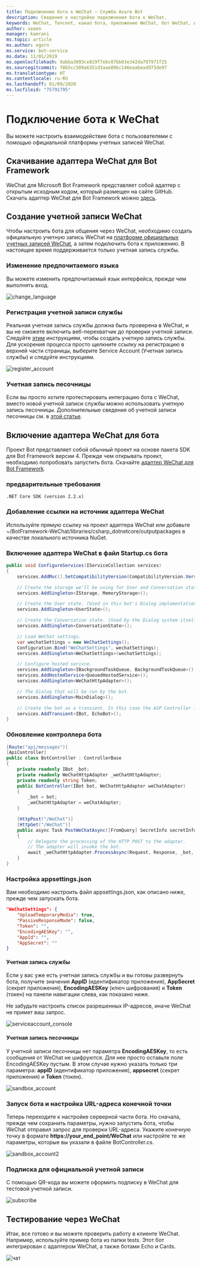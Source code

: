 ```yaml
---
title: Подключение бота к WeChat — Служба Azure Bot
description: Сведения о настройке подключения бота к WeChat.
keywords: WeChat, Tencent, канал бота, приложение WeChat, бот WeChat, идентификатор приложения, секрет приложения, учетные данные
author: seaen
manager: kamrani
ms.topic: article
ms.author: egorn
ms.service: bot-service
ms.date: 11/01/2019
ms.openlocfilehash: 9abba3093ce819f7ebc07bb03e342da797971f25
ms.sourcegitcommit: f8b5cc509a6351d3aae89bc146eaabead973de97
ms.translationtype: HT
ms.contentlocale: ru-RU
ms.lasthandoff: 01/09/2020
ms.locfileid: "75791795"
---
```

# <a name="connect-a-bot-to-wechat"></a>Подключение бота к WeChat

Вы можете настроить взаимодействие бота с пользователями с помощью официальной платформы учетных записей WeChat.

## <a name="download-wechat-adapter-for-bot-framework"></a>Скачивание адаптера WeChat для Bot Framework

WeChat для Microsoft Bot Framework представляет собой адаптер с открытым исходным кодом, который размещен на сайте GitHub. Скачать адаптер WeChat для Bot Framework можно [здесь](https://github.com/microsoft/BotFramework-WeChat/).

## <a name="create-a-wechat-account"></a>Создание учетной записи WeChat

Чтобы настроить бота для общения через WeChat, необходимо создать официальную учетную запись WeChat на [платформе официальных учетных записей WeChat](https://mp.weixin.qq.com/?lang=en_US), а затем подключить бота к приложению. В настоящее время поддерживается только учетная запись службы.

### <a name="change-your-prefer-language"></a>Изменение предпочитаемого языка

Вы можете изменить предпочитаемый язык интерфейса, прежде чем выполнять вход.

 ![change_language](./media/channels/wechat-change-language.png)

### <a name="register-a-service-account"></a>Регистрация учетной записи службы

Реальная учетная запись службы должна быть проверена в WeChat, и вы не сможете включить веб-перехватчик до проверки учетной записи. Следуйте [этим](https://kf.qq.com/product/weixinmp.html#hid=87) инструкциям, чтобы создать учетную запись службы.
Для ускорения процесса просто щелкните ссылку на регистрацию в верхней части страницы, выберите Service Account (Учетная запись службы) и следуйте инструкциям.

 ![register_account](./media/channels/wechat-register-account.png)

### <a name="sandbox-account"></a>Учетная запись песочницы

Если вы просто хотите протестировать интеграцию бота с WeChat, вместо новой учетной записи службы можно использовать учетную запись песочницы. Дополнительные сведения об учетной записи песочницы см. в [этой статье](https://mp.weixin.qq.com/debug/cgi-bin/sandbox?t=sandbox/login).

## <a name="enable-wechat-adapter-to-bot"></a>Включение адаптера WeChat для бота

Проект Bot представляет собой обычный проект на основе пакета SDK для Bot Framework версии 4. Прежде чем открывать проект, необходимо попробовать запустить бота. Скачайте [адаптер WeChat для Bot Framework](https://github.com/microsoft/BotFramework-WeChat/).

### <a name="prerequisites"></a>предварительные требования

    .NET Core SDK (version 2.2.x)

### <a name="add-reference-to-wechat-adapter-source"></a>Добавление ссылки на источник адаптера WeChat

Используйте прямую ссылку на проект адаптера WeChat или добавьте ~/BotFramework-WeChat/libraries/csharp_dotnetcore/outputpackages в качестве локального источника NuGet.

### <a name="inject-wechat-adapter-in-your-bot-startupcs"></a>Включение адаптера WeChat в файл Startup.cs бота

```csharp
public void ConfigureServices(IServiceCollection services)
{
    services.AddMvc().SetCompatibilityVersion(CompatibilityVersion.Version_2_2);

    // Create the storage we'll be using for User and Conversation state. (Memory is great for testing purposes.)
    services.AddSingleton<IStorage, MemoryStorage>();

    // Create the User state. (Used in this bot's Dialog implementation.)
    services.AddSingleton<UserState>();

    // Create the Conversation state. (Used by the Dialog system itself.)
    services.AddSingleton<ConversationState>();

    // Load WeChat settings.
    var wechatSettings = new WeChatSettings();
    Configuration.Bind("WeChatSettings", wechatSettings);
    services.AddSingleton<WeChatSettings>(wechatSettings);

    // Configure hosted serivce.
    services.AddSingleton<IBackgroundTaskQueue, BackgroundTaskQueue>();
    services.AddHostedService<QueuedHostedService>();
    services.AddSingleton<WeChatHttpAdapter>();

    // The Dialog that will be run by the bot.
    services.AddSingleton<MainDialog>();

    // Create the bot as a transient. In this case the ASP Controller is expecting an IBot.
    services.AddTransient<IBot, EchoBot>();
}
```

### <a name="update-your-bot-controller"></a>Обновление контроллера бота

```csharp
[Route("api/messages")]
[ApiController]
public class BotController : ControllerBase
{  
    private readonly IBot _bot;
    private readonly WeChatHttpAdapter _weChatHttpAdapter;
    private readonly string Token;
    public BotController(IBot bot, WeChatHttpAdapter weChatAdapter)
    {
        _bot = bot;
        _weChatHttpAdapter = weChatAdapter;
    }

    [HttpPost("/WeChat")]
    [HttpGet("/WeChat")]
    public async Task PostWeChatAsync([FromQuery] SecretInfo secretInfo)
    {
        // Delegate the processing of the HTTP POST to the adapter.
        // The adapter will invoke the bot.
        await _weChatHttpAdapter.ProcessAsync(Request, Response, _bot, secretInfo);
    }
}
```

### <a name="setup-appsettingsjson"></a>Настройка appsettings.json

Вам необходимо настроить файл appsettings.json, как описано ниже, прежде чем запускать бота.

```json
"WeChatSettings": {
    "UploadTemporaryMedia": true,
    "PassiveResponseMode": false,
    "Token": "",
    "EncodingAESKey": "",
    "AppId": "",
    "AppSecret": ""
}
```

#### <a name="service-account"></a>Учетная запись службы

Если у вас уже есть учетная запись службы и вы готовы развернуть бота, получите значения **AppID** (идентификатор приложения), **AppSecret** (секрет приложения), **EncodingAESKey** (ключ шифрования) и **Token** (токен) на панели навигации слева, как показано ниже.

Не забудьте настроить список разрешенных IP-адресов, иначе WeChat не примет ваш запрос.

 ![serviceaccount_console](./media/channels/wechat-serviceaccount-console.png)

#### <a name="sandbox-account"></a>Учетная запись песочницы

У учетной записи песочницы нет параметра **EncodingAESKey**, то есть сообщения от WeChat не шифруются. Для нее просто оставьте поле EncodingAESKey пустым. В этом случае нужно указать только три параметра: **appID** (идентификатор приложения), **appsecret** (секрет приложения) и **Token** (токен).

 ![sandbox_account](./media/channels/wechat-sandbox-account.png)

### <a name="start-bot-and-set-endpoint-url"></a>Запуск бота и настройка URL-адреса конечной точки

Теперь переходите к настройке серверной части бота. Но сначала, прежде чем сохранить параметры, нужно запустить бота, чтобы WeChat отправил запрос для проверки URL-адреса.
Укажите конечную точку в формате **https://your_end_point/WeChat** или настройте те же параметры, которые вы указали в файле BotController.cs.

 ![sandbox_account2](./media/channels/wechat-sandbox-account-2.png)

### <a name="subscribe-your-official-account"></a>Подписка для официальной учетной записи

С помощью QR-кода вы можете оформить подписку в WeChat для тестовой учетной записи.

 ![subscribe](./media/channels/wechat-subscribe.png)

## <a name="test-through-wechat"></a>Тестирование через WeChat

Итак, все готово и вы можете проверить работу в клиенте WeChat. Например, используйте пример бота из папки tests. Этот бот интегрирован с адаптером WeChat, а также ботами Echo и Cards.

 ![чат](./media/channels/wechat-chat.png)
